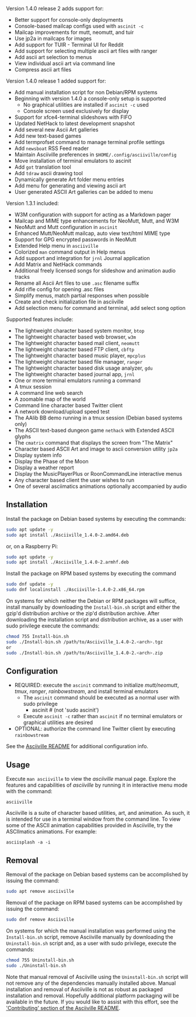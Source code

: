 Version 1.4.0 release 2 adds support for:

* Better support for console-only deployments
* Console-based mailcap configs used with `ascinit -c`
* Mailcap improvements for mutt, neomutt, and tuir
* Use jp2a in mailcaps for images
* Add support for TUIR - Terminal UI for Reddit
* Add support for selecting multiple ascii art files with ranger
* Add ascii art selection to menus
* View individual ascii art via command line
* Compress ascii art files

Version 1.4.0 release 1 added support for:

* Add manual installation script for non Debian/RPM systems
* Beginning with version 1.4.0 a console-only setup is supported
    * No graphical utilities are installed if `ascinit -c` used
    * Console screen used exclusively for display
* Support for xfce4-terminal slideshows with FIFO
* Updated NetHack to latest development snapshot
* Add several new Ascii Art galleries
* Add new text-based games
* Add termprofset command to manage terminal profile settings
* Add `newsboat` RSS Feed reader
* Maintain Asciiville preferences in `$HOME/.config/asciiville/config`
* Move installation of terminal emulators to ascinit
* Add `got` translation tool
* Add `tdraw` ascii drawing tool
* Dynamically generate Art folder menu entries
* Add menu for generating and viewing ascii art
* User generated ASCII Art galleries can be added to menu

Version 1.3.1 included:

* W3M configuration with support for acting as a Markdown pager
* Mailcap and MIME type enhancements for NeoMutt, Mutt, and W3M
* NeoMutt and Mutt configuration in `ascinit`
* Enhanced Mutt/NeoMutt mailcap, auto view text/html MIME type
* Support for GPG encrypted passwords in NeoMutt
* Extended Help menu in `asciiville`
* Colorized `man` command output in Help menus
* Add support and integration for `jrnl` Journal application
* Add Matrix and NetHack commands
* Additional freely licensed songs for slideshow and animation audio tracks
* Rename all Ascii Art files to use `.asc` filename suffix
* Add rifle config for opening .asc files
* Simplify menus, match partial responses when possible
* Create and check initialization file in asciiville
* Add selection menu for command and terminal, add select song option

Supported features include:

* The lightweight character based system monitor, `btop`
* The lightweight character based web browser, `w3m`
* The lightweight character based mail client, `neomutt`
* The lightweight character based FTP client, `cbftp`
* The lightweight character based music player, `mpcplus`
* The lightweight character based file manager, `ranger`
* The lightweight character based disk usage analyzer, `gdu`
* The lightweight character based journal app, `jrnl`
* One or more terminal emulators running a command
* A tmux session
* A command line web search
* A zoomable map of the world
* Command line character based Twitter client
* A network download/upload speed test
* The AAlib BB demo running in a tmux session (Debian based systems only)
* The ASCII text-based dungeon game `nethack` with Extended ASCII glyphs
* The `cmatrix` command that displays the screen from "The Matrix"
* Character based ASCII Art and image to ascii conversion utility `jp2a`
* Display system info
* Display the Phase of the Moon
* Display a weather report
* Display the MusicPlayerPlus or RoonCommandLine interactive menus
* Any character based client the user wishes to run
* One of several asciimatics animations optionally accompanied by audio

## Installation

Install the package on Debian based systems by executing the commands:

```bash
sudo apt update -y
sudo apt install ./Asciiville_1.4.0-2.amd64.deb
```

or, on a Raspberry Pi:

```bash
sudo apt update -y
sudo apt install ./Asciiville_1.4.0-2.armhf.deb
```

Install the package on RPM based systems by executing the command
```bash
sudo dnf update -y
sudo dnf localinstall ./Asciiville-1.4.0-2.x86_64.rpm
```

On systems for which neither the Debian or RPM packages will suffice,
install manually by downloading the `Install-bin.sh` script and either
the gzip'd distribution archive or the zip'd distribution archive.
After downloading the installation script and distribution archive,
as a user with sudo privilege execute the commands:

```bash
chmod 755 Install-bin.sh
sudo ./Install-bin.sh /path/to/Asciiville_1.4.0-2.<arch>.tgz
or
sudo ./Install-bin.sh /path/to/Asciiville_1.4.0-2.<arch>.zip
```

## Configuration

* REQUIRED: execute the `ascinit` command to initialize *mutt/neomutt*, *tmux*, *ranger*, *rainbowstream*, and install terminal emulators
    * The `ascinit` command should be executed as a normal user with sudo privilege
        * ascinit # (not 'sudo ascinit')
    * Execute `ascinit -c` rather than `ascinit` if no terminal emulators or graphical utilities are desired
* OPTIONAL: authorize the command line Twitter client by executing `rainbowstream`

See the [Asciiville README](https://github.com/doctorfree/Asciiville#readme) for additional configuration info.

## Usage

Execute `man asciiville` to view the *asciiville* manual page. Explore the features and capabilities of *asciiville* by running it in interactive menu mode with the command:

```console
asciiville
```

Asciiville is a suite of character based utilities, art, and animation. As such, it is intended for use in a terminal window from the command line. To view some of the ASCII animation capabilities provided in Asciiville, try the ASCIImatics animations. For example:

```console
asciisplash -a -i
```

## Removal
Removal of the package on Debian based systems can be accomplished by issuing the command:

```bash
sudo apt remove asciiville
```

Removal of the package on RPM based systems can be accomplished by issuing the command:

```bash
sudo dnf remove Asciiville
```

On systems for which the manual installation was performed using
the `Install-bin.sh` script, remove Asciiville manually by downloading
the `Uninstall-bin.sh` script and, as a user with sudo privilege,
execute the commands:

```bash
chmod 755 Uninstall-bin.sh
sudo ./Uninstall-bin.sh
```

Note that manual removal of Asciiville using the `Uninstall-bin.sh` script
will not remove any of the dependencies manually installed above. Manual
installation and removal of Asciiville is not as robust as packaged
installation and removal. Hopefully additional platform packaging will be
available in the future. If you would like to assist with this effort, see the
['Contributing' section of the Asciiville README](https://github.com/doctorfree/Asciiville#contributing).
